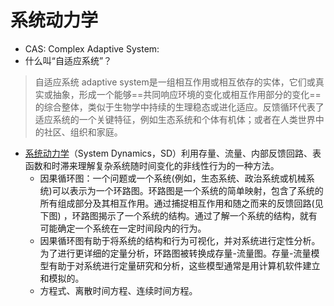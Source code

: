 # 系统动力学


- CAS: Complex Adaptive System:
- 什么叫“自适应系统”？
> 自适应系统 adaptive system是一组相互作用或相互依存的实体，它们或真实或抽象，形成一个能够==共同响应环境的变化或相互作用部分的变化==的综合整体，类似于生物学中持续的生理稳态或进化适应。反馈循环代表了适应系统的一个关键特征，例如生态系统和个体有机体；或者在人类世界中的社区、组织和家庭。

- [系统动力学](https://wiki.swarma.org/index.php/%E7%B3%BB%E7%BB%9F%E5%8A%A8%E5%8A%9B%E5%AD%A6_System_dynamics)（System Dynamics，SD）利用存量、流量、内部反馈回路、表函数和时滞来理解复杂系统随时间变化的非线性行为的一种方法。
    - 因果循环图：一个问题或一个系统(例如，生态系统、政治系统或机械系统)可以表示为一个环路图。环路图是一个系统的简单映射，包含了系统的所有组成部分及其相互作用。通过捕捉相互作用和随之而来的反馈回路(见下图) ，环路图揭示了一个系统的结构。通过了解一个系统的结构，就有可能确定一个系统在一定时间段内的行为。
    - 因果循环图有助于将系统的结构和行为可视化，并对系统进行定性分析。为了进行更详细的定量分析，环路图被转换成存量-流量图。存量-流量模型有助于对系统进行定量研究和分析，这些模型通常是用计算机软件建立和模拟的。
    - 方程式、离散时间方程、连续时间方程。